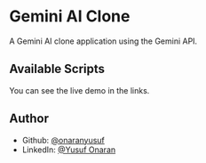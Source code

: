 # Gemini AI Clone

A Gemini AI clone application using the Gemini API.

## Available Scripts

You can see the live demo in the links.

## Author

* Github: [@onaranyusuf](https://github.com/onaranyusuf)
* LinkedIn: [@Yusuf Onaran](https://www.linkedin.com/in/yusufonaran/)

